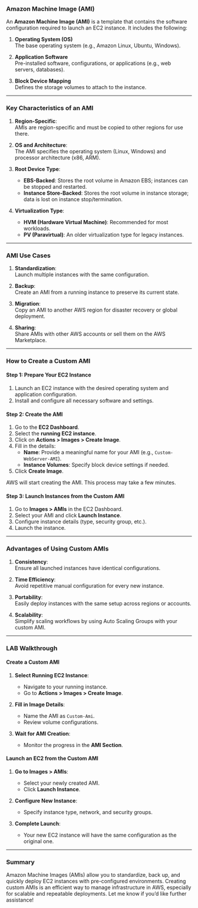 ### **Amazon Machine Image (AMI)**

An **Amazon Machine Image (AMI)** is a template that contains the software configuration required to launch an EC2 instance. It includes the following:

1. **Operating System (OS)**  
   The base operating system (e.g., Amazon Linux, Ubuntu, Windows).

2. **Application Software**  
   Pre-installed software, configurations, or applications (e.g., web servers, databases).

3. **Block Device Mapping**  
   Defines the storage volumes to attach to the instance.

---

### **Key Characteristics of an AMI**

1. **Region-Specific**:  
   AMIs are region-specific and must be copied to other regions for use there.

2. **OS and Architecture**:  
   The AMI specifies the operating system (Linux, Windows) and processor architecture (x86, ARM).

3. **Root Device Type**:  
   - **EBS-Backed**: Stores the root volume in Amazon EBS; instances can be stopped and restarted.  
   - **Instance Store-Backed**: Stores the root volume in instance storage; data is lost on instance stop/termination.

4. **Virtualization Type**:  
   - **HVM (Hardware Virtual Machine)**: Recommended for most workloads.  
   - **PV (Paravirtual)**: An older virtualization type for legacy instances.

---

### **AMI Use Cases**

1. **Standardization**:  
   Launch multiple instances with the same configuration.

2. **Backup**:  
   Create an AMI from a running instance to preserve its current state.

3. **Migration**:  
   Copy an AMI to another AWS region for disaster recovery or global deployment.

4. **Sharing**:  
   Share AMIs with other AWS accounts or sell them on the AWS Marketplace.

---

### **How to Create a Custom AMI**

#### **Step 1: Prepare Your EC2 Instance**
1. Launch an EC2 instance with the desired operating system and application configuration.
2. Install and configure all necessary software and settings.

#### **Step 2: Create the AMI**
1. Go to the **EC2 Dashboard**.  
2. Select the **running EC2 instance**.  
3. Click on **Actions > Images > Create Image**.  
4. Fill in the details:
   - **Name**: Provide a meaningful name for your AMI (e.g., `Custom-WebServer-AMI`).  
   - **Instance Volumes**: Specify block device settings if needed.  
5. Click **Create Image**.

AWS will start creating the AMI. This process may take a few minutes.

#### **Step 3: Launch Instances from the Custom AMI**
1. Go to **Images > AMIs** in the EC2 Dashboard.  
2. Select your AMI and click **Launch Instance**.  
3. Configure instance details (type, security group, etc.).  
4. Launch the instance.

---

### **Advantages of Using Custom AMIs**

1. **Consistency**:  
   Ensure all launched instances have identical configurations.

2. **Time Efficiency**:  
   Avoid repetitive manual configuration for every new instance.

3. **Portability**:  
   Easily deploy instances with the same setup across regions or accounts.

4. **Scalability**:  
   Simplify scaling workflows by using Auto Scaling Groups with your custom AMI.

---

### **LAB Walkthrough**

#### **Create a Custom AMI**
1. **Select Running EC2 Instance**:
   - Navigate to your running instance.  
   - Go to **Actions > Images > Create Image**.  

2. **Fill in Image Details**:
   - Name the AMI as `Custom-Ami`.  
   - Review volume configurations.  

3. **Wait for AMI Creation**:
   - Monitor the progress in the **AMI Section**.

#### **Launch an EC2 from the Custom AMI**
1. **Go to Images > AMIs**:  
   - Select your newly created AMI.  
   - Click **Launch Instance**.  

2. **Configure New Instance**:
   - Specify instance type, network, and security groups.  

3. **Complete Launch**:
   - Your new EC2 instance will have the same configuration as the original one.

---

### **Summary**
Amazon Machine Images (AMIs) allow you to standardize, back up, and quickly deploy EC2 instances with pre-configured environments. Creating custom AMIs is an efficient way to manage infrastructure in AWS, especially for scalable and repeatable deployments. Let me know if you’d like further assistance!